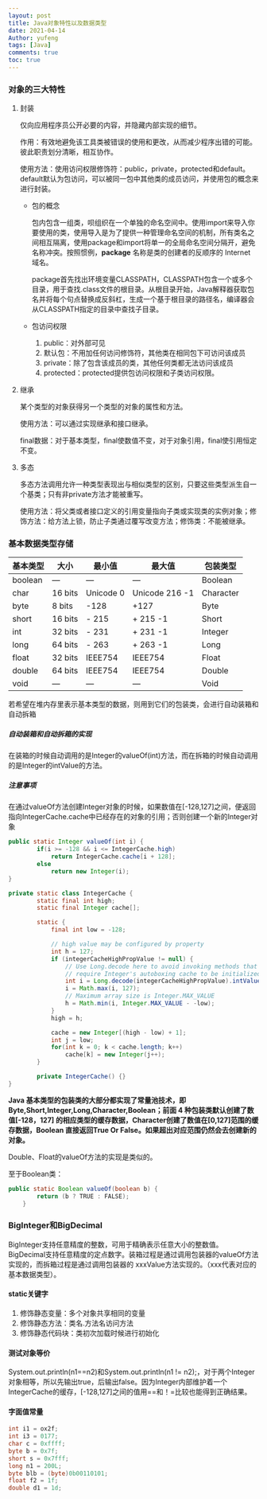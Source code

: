 ```yaml
---
layout: post
title: Java对象特性以及数据类型
date: 2021-04-14
Author: yufeng 
tags: [Java]
comments: true
toc: true
---
```


### 对象的三大特性

1. 封装

   仅向应用程序员公开必要的内容，并隐藏内部实现的细节。

   作用：有效地避免该工具类被错误的使用和更改，从而减少程序出错的可能。彼此职责划分清晰，相互协作。

   使用方法：使用访问权限修饰符：public，private，protected和default。default默认为包访问，可以被同一包中其他类的成员访问，并使用包的概念来进行封装。

   * 包的概念

     包内包含一组类，呗组织在一个单独的命名空间中。使用import来导入你要使用的类，使用导入是为了提供一种管理命名空间的机制，所有类名之间相互隔离，使用package和import将单一的全局命名空间分隔开，避免名称冲突。按照惯例，**package** 名称是类的创建者的反顺序的 Internet 域名。

     package首先找出环境变量CLASSPATH，CLASSPATH包含一个或多个目录，用于查找.class文件的根目录。从根目录开始，Java解释器获取包名并将每个句点替换成反斜杠，生成一个基于根目录的路径名，编译器会从CLASSPATH指定的目录中查找子目录。

   * 包访问权限
     1. public：对外部可见
     2. 默认包：不用加任何访问修饰符，其他类在相同包下可访问该成员
     3. private：除了包含该成员的类，其他任何类都无法访问该成员
     4. protected：protected提供包访问权限和子类访问权限。

2. 继承

   某个类型的对象获得另一个类型的对象的属性和方法。

   使用方法：可以通过实现继承和接口继承。

   final数据：对于基本类型，final使数值不变，对于对象引用，final使引用恒定不变。

3. 多态

   多态方法调用允许一种类型表现出与相似类型的区别，只要这些类型派生自一个基类；只有非private方法才能被重写。

   使用方法：将父类或者接口定义的引用变量指向子类或实现类的实例对象；修饰方法：给方法上锁，防止子类通过覆写改变方法；修饰类：不能被继承。
   
   

### 基本数据类型存储

| 基本类型 | 大小    | 最小值    | 最大值         | 包装类型  |
| -------- | ------- | --------- | -------------- | --------- |
| boolean  | —       | —         | —              | Boolean   |
| char     | 16 bits | Unicode 0 | Unicode 216 -1 | Character |
| byte     | 8 bits  | -128      | +127           | Byte      |
| short    | 16 bits | - 215     | + 215 -1       | Short     |
| int      | 32 bits | - 231     | + 231 -1       | Integer   |
| long     | 64 bits | - 263     | + 263 -1       | Long      |
| float    | 32 bits | IEEE754   | IEEE754        | Float     |
| double   | 64 bits | IEEE754   | IEEE754        | Double    |
| void     | —       | —         | —              | Void      |

若希望在堆内存里表示基本类型的数据，则用到它们的包装类，会进行自动装箱和自动拆箱

##### 自动装箱和自动拆箱的实现

在装箱的时候自动调用的是Integer的valueOf(int)方法，而在拆箱的时候自动调用的是Integer的intValue的方法。

##### 注意事项

在通过valueOf方法创建Integer对象的时候，如果数值在[-128,127]之间，便返回指向IntegerCache.cache中已经存在的对象的引用；否则创建一个新的Integer对象

```java
public static Integer valueOf(int i) {
        if(i >= -128 && i <= IntegerCache.high)
            return IntegerCache.cache[i + 128];
        else
            return new Integer(i);
}

private static class IntegerCache {
        static final int high;
        static final Integer cache[];

        static {
            final int low = -128;

            // high value may be configured by property
            int h = 127;
            if (integerCacheHighPropValue != null) {
                // Use Long.decode here to avoid invoking methods that
                // require Integer's autoboxing cache to be initialized
                int i = Long.decode(integerCacheHighPropValue).intValue();
                i = Math.max(i, 127);
                // Maximum array size is Integer.MAX_VALUE
                h = Math.min(i, Integer.MAX_VALUE - -low);
            }
            high = h;

            cache = new Integer[(high - low) + 1];
            int j = low;
            for(int k = 0; k < cache.length; k++)
                cache[k] = new Integer(j++);
        }

        private IntegerCache() {}
}
```

**Java 基本类型的包装类的大部分都实现了常量池技术，即 Byte,Short,Integer,Long,Character,Boolean；前面 4 种包装类默认创建了数值[-128，127] 的相应类型的缓存数据，Character创建了数值在[0,127]范围的缓存数据，Boolean 直接返回True Or False。如果超出对应范围仍然会去创建新的对象。**

Double、Float的valueOf方法的实现是类似的。

至于Boolean类：

```java
public static Boolean valueOf(boolean b) {
        return (b ? TRUE : FALSE);
    }
```

### BigInteger和BigDecimal

BigInteger支持任意精度的整数，可用于精确表示任意大小的整数值。BigDecimal支持任意精度的定点数字。装箱过程是通过调用包装器的valueOf方法实现的，而拆箱过程是通过调用包装器的 xxxValue方法实现的。（xxx代表对应的基本数据类型）。
#### static关键字

1. 修饰静态变量：多个对象共享相同的变量
2. 修饰静态方法：类名.方法名访问方法
3. 修饰静态代码块：类初次加载时候进行初始化

#### 测试对象等价

System.out.println(n1==n2)和System.out.println(n1 != n2);，对于两个Integer对象相等，所以先输出true，后输出false。因为Integer内部维护着一个IntegerCache的缓存，[-128,127]之间的值用==和！=比较也能得到正确结果。

#### 字面值常量

```java
int i1 = ox2f;
int i3 = 0177;
char c = 0xffff;
byte b = 0x7f;
short s = 0x7fff;
long n1 = 200L;
byte blb = (byte)0b00110101;
float f2 = 1f;
double d1 = 1d;
```
